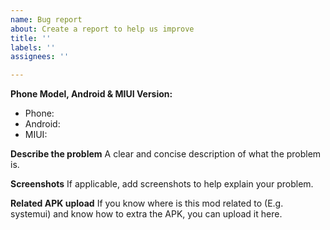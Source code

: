 ```yaml
---
name: Bug report
about: Create a report to help us improve
title: ''
labels: ''
assignees: ''

---
```


**Phone Model, Android & MIUI Version:**
 - Phone: 
 - Android: 
 - MIUI: 

**Describe the problem**
A clear and concise description of what the problem is.

**Screenshots**
If applicable, add screenshots to help explain your problem.

**Related APK upload**
If you know where is this mod related to (E.g. systemui) and know how to extra the APK, you can upload it here.
